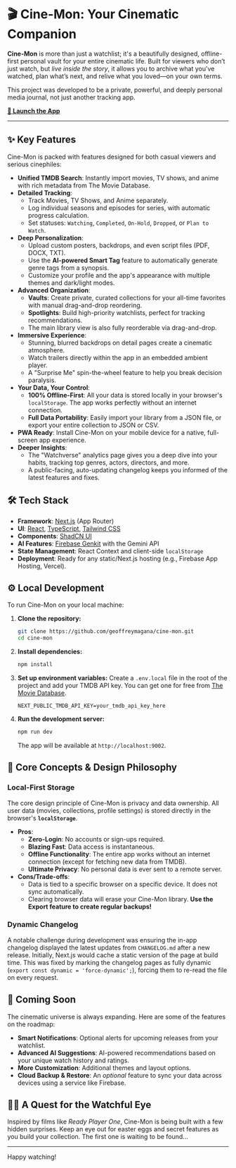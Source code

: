 # 🎬 Cine-Mon: Your Cinematic Companion

**Cine-Mon** is more than just a watchlist; it's a beautifully designed, offline-first personal vault for your entire cinematic life. Built for viewers who don’t just watch, but *live inside the story*, it allows you to archive what you’ve watched, plan what’s next, and relive what you loved—on your own terms.

This project was developed to be a private, powerful, and deeply personal media journal, not just another tracking app.

**[🚀 Launch the App](https://cine-mon.vercel.app/)**

---

## ✨ Key Features

Cine-Mon is packed with features designed for both casual viewers and serious cinephiles:

-   **Unified TMDB Search**: Instantly import movies, TV shows, and anime with rich metadata from The Movie Database.
-   **Detailed Tracking**:
    -   Track Movies, TV Shows, and Anime separately.
    -   Log individual seasons and episodes for series, with automatic progress calculation.
    -   Set statuses: `Watching`, `Completed`, `On-Hold`, `Dropped`, or `Plan to Watch`.
-   **Deep Personalization**:
    -   Upload custom posters, backdrops, and even script files (PDF, DOCX, TXT).
    -   Use the **AI-powered Smart Tag** feature to automatically generate genre tags from a synopsis.
    -   Customize your profile and the app's appearance with multiple themes and dark/light modes.
-   **Advanced Organization**:
    -   **Vaults**: Create private, curated collections for your all-time favorites with manual drag-and-drop reordering.
    -   **Spotlights**: Build high-priority watchlists, perfect for tracking recommendations.
    -   The main library view is also fully reorderable via drag-and-drop.
-   **Immersive Experience**:
    -   Stunning, blurred backdrops on detail pages create a cinematic atmosphere.
    -   Watch trailers directly within the app in an embedded ambient player.
    -   A "Surprise Me" spin-the-wheel feature to help you break decision paralysis.
-   **Your Data, Your Control**:
    -   **100% Offline-First**: All your data is stored locally in your browser's `localStorage`. The app works perfectly without an internet connection.
    -   **Full Data Portability**: Easily import your library from a JSON file, or export your entire collection to JSON or CSV.
-   **PWA Ready**: Install Cine-Mon on your mobile device for a native, full-screen app experience.
-   **Deeper Insights**:
    -   The "Watchverse" analytics page gives you a deep dive into your habits, tracking top genres, actors, directors, and more.
    -   A public-facing, auto-updating changelog keeps you informed of the latest features and fixes.

## 🛠️ Tech Stack

-   **Framework**: [Next.js](https://nextjs.org/) (App Router)
-   **UI**: [React](https://react.dev/), [TypeScript](https://www.typescriptlang.org/), [Tailwind CSS](https://tailwindcss.com/)
-   **Components**: [ShadCN UI](https://ui.shadcn.com/)
-   **AI Features**: [Firebase Genkit](https://firebase.google.com/docs/genkit) with the Gemini API
-   **State Management**: React Context and client-side `localStorage`
-   **Deployment**: Ready for any static/Next.js hosting (e.g., Firebase App Hosting, Vercel).

## ⚙️ Local Development

To run Cine-Mon on your local machine:

1.  **Clone the repository:**
    ```bash
    git clone https://github.com/geoffreymagana/cine-mon.git
    cd cine-mon
    ```

2.  **Install dependencies:**
    ```bash
    npm install
    ```

3.  **Set up environment variables:**
    Create a `.env.local` file in the root of the project and add your TMDB API key. You can get one for free from [The Movie Database](https://www.themoviedb.org/signup).

    ```
    NEXT_PUBLIC_TMDB_API_KEY=your_tmdb_api_key_here
    ```

4.  **Run the development server:**
    ```bash
    npm run dev
    ```
    The app will be available at `http://localhost:9002`.

## 🧠 Core Concepts & Design Philosophy

### Local-First Storage

The core design principle of Cine-Mon is privacy and data ownership. All user data (movies, collections, profile settings) is stored directly in the browser's **`localStorage`**.

-   **Pros**:
    -   **Zero-Login**: No accounts or sign-ups required.
    -   **Blazing Fast**: Data access is instantaneous.
    -   **Offline Functionality**: The entire app works without an internet connection (except for fetching new data from TMDB).
    -   **Ultimate Privacy**: No personal data is ever sent to a remote server.
-   **Cons/Trade-offs**:
    -   Data is tied to a specific browser on a specific device. It does not sync automatically.
    -   Clearing browser data will erase your Cine-Mon library. **Use the Export feature to create regular backups!**

### Dynamic Changelog

A notable challenge during development was ensuring the in-app changelog displayed the latest updates from `CHANGELOG.md` after a new release. Initially, Next.js would cache a static version of the page at build time. This was fixed by marking the changelog pages as fully dynamic (`export const dynamic = 'force-dynamic';`), forcing them to re-read the file on every request.

## 🚀 Coming Soon

The cinematic universe is always expanding. Here are some of the features on the roadmap:

-   **Smart Notifications**: Optional alerts for upcoming releases from your watchlist.
-   **Advanced AI Suggestions**: AI-powered recommendations based on your unique watch history and ratings.
-   **More Customization**: Additional themes and layout options.
-   **Cloud Backup & Restore**: An *optional* feature to sync your data across devices using a service like Firebase.

## 🕵️‍♂️ A Quest for the Watchful Eye

Inspired by films like *Ready Player One*, Cine-Mon is being built with a few hidden surprises. Keep an eye out for easter eggs and secret features as you build your collection. The first one is waiting to be found...

---

Happy watching!
